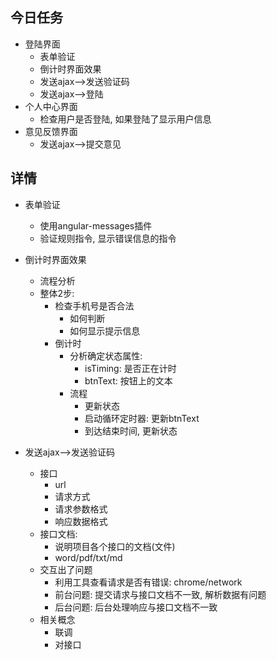 ## 今日任务
* 登陆界面
  * 表单验证
  * 倒计时界面效果
  * 发送ajax-->发送验证码
  * 发送ajax-->登陆
* 个人中心界面
  * 检查用户是否登陆, 如果登陆了显示用户信息
* 意见反馈界面
  * 发送ajax-->提交意见
  
## 详情

* 表单验证
  * 使用angular-messages插件
  * 验证规则指令, 显示错误信息的指令
  
* 倒计时界面效果
  * 流程分析
  * 整体2步:
    * 检查手机号是否合法
      * 如何判断
      * 如何显示提示信息
    * 倒计时
      * 分析确定状态属性: 
        * isTiming: 是否正在计时
        * btnText: 按钮上的文本
      * 流程
        * 更新状态
        * 启动循环定时器: 更新btnText
        * 到达结束时间, 更新状态
* 发送ajax-->发送验证码
  * 接口
    * url
    * 请求方式
    * 请求参数格式
    * 响应数据格式
  * 接口文档:
    * 说明项目各个接口的文档(文件)
    * word/pdf/txt/md
  * 交互出了问题
    * 利用工具查看请求是否有错误: chrome/network
    * 前台问题: 提交请求与接口文档不一致, 解析数据有问题
    * 后台问题: 后台处理响应与接口文档不一致
  * 相关概念
    * 联调
    * 对接口